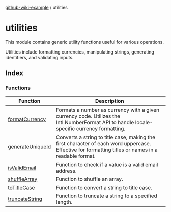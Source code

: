 [github-wiki-example](../wiki/Home) / utilities

# utilities

This module contains generic utility functions useful for various operations.

Utilities include formatting currencies, manipulating strings, generating identifiers, and validating inputs.

## Index

### Functions

| Function | Description |
| ------ | ------ |
| [formatCurrency](../wiki/utilities.Function.formatCurrency) | Formats a number as currency with a given currency code. Utilizes the Intl.NumberFormat API to handle locale-specific currency formatting. |
| [generateUniqueId](../wiki/utilities.Function.generateUniqueId) | Converts a string to title case, making the first character of each word uppercase. Effective for formatting titles or names in a readable format. |
| [isValidEmail](../wiki/utilities.Function.isValidEmail) | Function to check if a value is a valid email address. |
| [shuffleArray](../wiki/utilities.Function.shuffleArray) | Function to shuffle an array. |
| [toTitleCase](../wiki/utilities.Function.toTitleCase) | Function to convert a string to title case. |
| [truncateString](../wiki/utilities.Function.truncateString) | Function to truncate a string to a specified length. |
